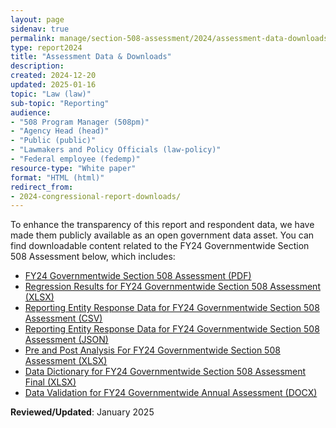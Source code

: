 ```yaml
---
layout: page
sidenav: true
permalink: manage/section-508-assessment/2024/assessment-data-downloads/
type: report2024
title: "Assessment Data & Downloads"
description: 
created: 2024-12-20
updated: 2025-01-16
topic: "Law (law)"
sub-topic: "Reporting"
audience:
- "508 Program Manager (508pm)"
- "Agency Head (head)"
- "Public (public)"
- "Lawmakers and Policy Officials (law-policy)"
- "Federal employee (fedemp)"
resource-type: "White paper"
format: "HTML (html)"
redirect_from:
- 2024-congressional-report-downloads/
---
```

To enhance the transparency of this report and respondent data, we have made them publicly available as an open government data asset. You can find downloadable content related to the FY24 Governmentwide Section 508 Assessment below, which includes:

* <a href="https://training.section508.gov/assets/files/reports/2024/FY24%20Governmentwide%20Section%20508%20Assessment.pdf" target="_blank" class="usa-link--external">FY24 Governmentwide Section 508 Assessment (PDF)</a>
* <a href="https://training.section508.gov/assets/files/reports/2024/Regression%20Results%20for%20FY24%20Governmentwide%20Section%20508%20Assessment.xlsx" target="_blank" class="usa-link--external">Regression Results for FY24 Governmentwide Section 508 Assessment (XLSX)</a>
* <a href="https://training.section508.gov/assets/files/reports/2024/Reporting%20Entity%20Response%20Data%20for%20FY24%20Governmentwide%20Section%20508%20Assessment.csv" target="_blank" class="usa-link--external">Reporting Entity Response Data for FY24 Governmentwide Section 508 Assessment (CSV)</a>
* <a href="https://training.section508.gov/assets/files/reports/2024/Reporting%20Entity%20Response%20Data%20for%20FY24%20Governmentwide%20Section%20508%20Assessment.json" target="_blank" class="usa-link--external">Reporting Entity Response Data for FY24 Governmentwide Section 508 Assessment (JSON)</a>
* <a href="https://training.section508.gov/assets/files/reports/2024/Pre%20and%20Post%20Analysis%20For%20FY24%20Governmentwide%20Section%20508%20Assessment.xlsx" target="_blank" class="usa-link--external">Pre and Post Analysis For FY24 Governmentwide Section 508 Assessment (XLSX)</a>
* <a href="https://training.section508.gov/assets/files/reports/2024/Data%20Dictionary%20for%20FY24%20Governmentwide%20Section%20508%20Assessment%20Final.xlsx" target="_blank" class="usa-link--external">Data Dictionary for FY24 Governmentwide Section 508 Assessment Final (XLSX)</a>
* <a href="https://training.section508.gov/assets/files/reports/2024/Data%20Validation%20for%20FY24%20Governmentwide%20Annual%20Assessment.docx" target="_blank" class="usa-link--external">Data Validation for FY24 Governmentwide Annual Assessment (DOCX)</a>

**Reviewed/Updated**: January 2025